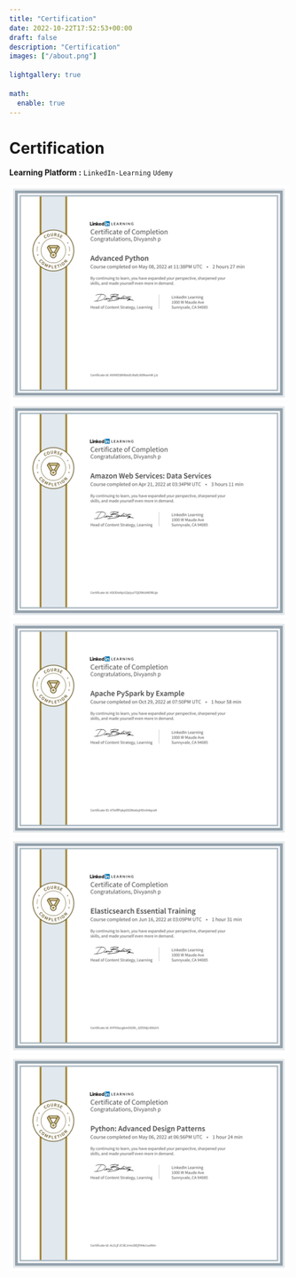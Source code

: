 ```yaml
---
title: "Certification"
date: 2022-10-22T17:52:53+00:00
draft: false
description: "Certification"
images: ["/about.png"]

lightgallery: true

math:
  enable: true
---
```


# Certification

**Learning Platform  :** `LinkedIn-Learning` `Udemy` 

![](certificates/1.png)
![](certificates/2.png)
![](certificates/3.png)
![](certificates/4.png)
![](certificates/5.png)
